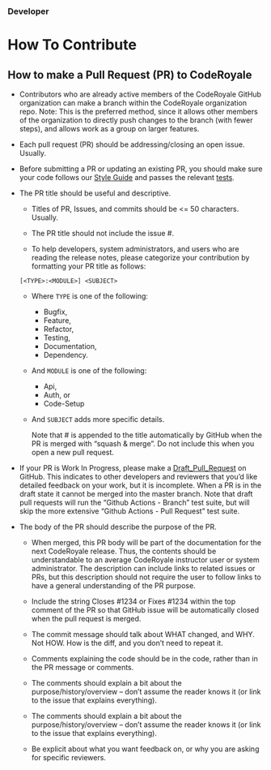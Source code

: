### Developer
# How To Contribute

## How to make a Pull Request (PR) to CodeRoyale

  * Contributors who are already active members of the CodeRoyale GitHub organization can make a branch within the CodeRoyale organization repo. Note: This is the preferred method, since it allows other members of the organization to directly push changes to the branch (with fewer steps), and allows work as a group on larger features.

  * Each pull request (PR) should be addressing/closing an open issue. Usually.

  * Before submitting a PR or updating an existing PR, you should make sure your code follows our [Style Guide](https://github.com/CodeRoyale/codeRoyale-api) and passes the relevant [tests](https://github.com/CodeRoyale/codeRoyale-api).

  * The PR title should be useful and descriptive.

    * Titles of PR, Issues, and commits should be <= 50 characters. Usually.

    * The PR title should not include the issue #.
    
    * To help developers, system administrators, and users who are reading the release notes, please categorize your contribution by formatting your PR title as follows:

    ```
    [<TYPE>:<MODULE>] <SUBJECT>
    ```
    * Where `TYPE` is one of the following:

        * Bugfix,
        * Feature,
        * Refactor,
        * Testing,
        * Documentation,
        * Dependency.

    * And `MODULE` is one of the following:

        * Api,
        * Auth, or
        * Code-Setup

    * And `SUBJECT` adds more specific details.

        Note that #<PR NUMBER> is appended to the title automatically by GitHub when the PR is merged with “squash & merge”. Do not include this when you open a new pull request.

  * If your PR is Work In Progress, please make a [Draft_Pull_Request](https://github.blog/2019-02-14-introducing-draft-pull-requests/) on GitHub. This indicates to other developers and reviewers that you’d like detailed feedback on your work, but it is incomplete. When a PR is in the draft state it cannot be merged into the master branch. Note that draft pull requests will run the “Github Actions - Branch” test suite, but will skip the more extensive “Github Actions - Pull Request” test suite.

  * The body of the PR should describe the purpose of the PR.
    * When merged, this PR body will be part of the documentation for the next CodeRoyale release. Thus, the contents should be understandable to an average CodeRoyale instructor user or system administrator. The description can include links to related issues or PRs, but this description should not require the user to follow links to have a general understanding of the PR purpose.

    * Include the string Closes #1234 or Fixes #1234 within the top comment of the PR so that GitHub issue will be automatically closed when the pull request is merged.

    * The commit message should talk about WHAT changed, and WHY. Not HOW. How is the diff, and you don’t need to repeat it.

    * Comments explaining the code should be in the code, rather than in the PR message or comments.

    * The comments should explain a bit about the purpose/history/overview – don’t assume the reader knows it (or link to the issue that explains everything).

    * The comments should explain a bit about the purpose/history/overview – don’t assume the reader knows it (or link to the issue that explains everything).

    * Be explicit about what you want feedback on, or why you are asking for specific reviewers.
